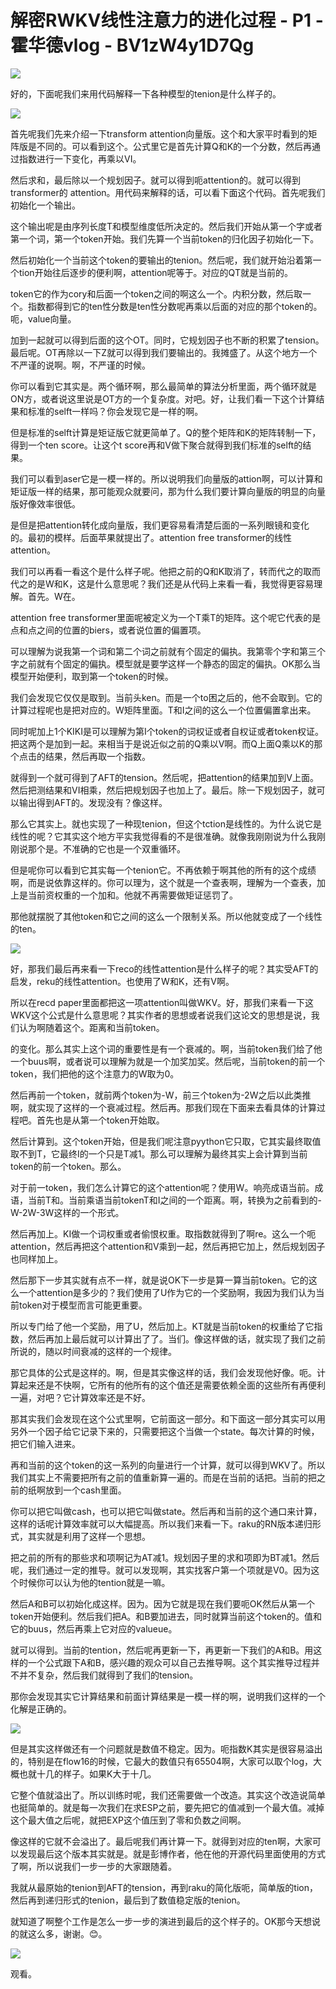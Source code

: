 # 解密RWKV线性注意力的进化过程 - P1 - 霍华德vlog - BV1zW4y1D7Qg

![](img/aa74668df0273f164db93be7b94715d8_0.png)

好的，下面呢我们来用代码解释一下各种模型的tenion是什么样子的。

![](img/aa74668df0273f164db93be7b94715d8_2.png)

首先呢我们先来介绍一下transform attention向量版。这个和大家平时看到的矩阵版是不同的。可以看到这个。公式里它是首先计算Q和K的一个分数，然后再通过指数进行一下变化，再乘以VI。

然后求和，最后除以一个规划因子。就可以得到呃attention的。就可以得到transformer的 attention。用代码来解释的话，可以看下面这个代码。首先呢我们初始化一个输出。

这个输出呢是由序列长度T和模型维度低所决定的。然后我们开始从第一个字或者第一个词，第一个token开始。我们先算一个当前token的归化因子初始化一下。

然后初始化一个当前这个token的要输出的tenion。然后呢，我们就开始沿着第一个tion开始往后逐步的便利啊，attention呢等于。对应的QT就是当前的。

token它的作为cory和后面一个token之间的啊这么一个。内积分数，然后取一个。指数都得到它的ten性分数是ten性分数呢再乘以后面的对应的那个token的。呃，value向量。

加到一起就可以得到后面的这个OT。同时，它规划因子也不断的积累了tension。最后呢。OT再除以一下Z就可以得到我们要输出的。我摊盛了。从这个地方一个不严谨的说啊。啊，不严谨的时候。

你可以看到它其实是。两个循环啊，那么最简单的算法分析里面，两个循环就是ON方，或者说这里说是OT方的一个复杂度。对吧。好，让我们看一下这个计算结果和标准的selft一样吗？你会发现它是一样的啊。

但是标准的selft计算是矩证版它就更简单了。Q的整个矩阵和K的矩阵转制一下，得到一个ten score。让这个t score再和V做下聚合就得到我们标准的selft的结果。

我们可以看到aser它是一模一样的。所以说明我们向量版的attion啊，可以计算和矩证版一样的结果，那可能观众就要问，那为什么我们要计算向量版的明显的向量版好像效率很低。

是但是把attention转化成向量版，我们更容易看清楚后面的一系列眼镜和变化的。最初的模样。后面苹果就提出了。attention free transformer的线性attention。

我们可以再看一看这个是什么样子呢。他把之前的Q和K取消了，转而代之的取而代之的是W和K，这是什么意思呢？我们还是从代码上来看一看，我觉得更容易理解。首先。W在。

attention free transformer里面呢被定义为一个T乘T的矩阵。这个呢它代表的是点和点之间的位置的biers，或者说位置的偏置项。

可以理解为说我第一个词和第二个词之前就有个固定的偏执。我第零个字和第三个字之前就有个固定的偏执。模型就是要学这样一个静态的固定的偏执。OK那么当模型开始便利，取到第一个token的时候。

我们会发现它仅仅是取到。当前头ken。而是一个to困之后的，他不会取到。它的计算过程呢也是把对应的。W矩阵里面。T和I之间的这么一个位置偏置拿出来。

同时呢加上1个KIKI是可以理解为第I个token的词权证或者自权证或者token权证。把这两个是加到一起。来相当于是说近似之前的Q乘以V啊。而Q上面Q乘以K的那个点击的结果，然后再取一个指数。

就得到一个就可得到了AFT的tension。然后呢，把attention的结果加到V上面。然后把测结果和VI相乘，然后把规划因子也加上了。最后。除一下规划因子，就可以输出得到AFT的。发现没有？像这样。

那么它其实上。就也实现了一种现tenion，但这个tction是线性的。为什么说它是线性的呢？它其实这个地方平实我觉得看的不是很准确。就像我刚刚说为什么我刚刚说那个是。不准确的它也是一个双重循环。

但是呢你可以看到它其实每一个tenion它。不再依赖于啊其他的所有的这个成绩啊，而是说依靠这样的。你可以理为，这个就是一个查表啊，理解为一个查表，加上是当前资权重的一个加和。他就不再需要做矩证惩罚了。

那他就摆脱了其他token和它之间的这么一个限制关系。所以他就变成了一个线性的ten。

![](img/aa74668df0273f164db93be7b94715d8_4.png)

好，那我们最后再来看一下reco的线性attention是什么样子的呢？其实受AFT的启发，reku的线性attention。也使用了W和K，还有V啊。

所以在recd paper里面都把这一项attention叫做WKV。好，那我们来看一下这WKV这个公式是什么意思呢？其实作者的思想或者说我们这论文的思想是说，我们认为啊随着这个。距离和当前token。

的变化。那么其实上这个词的重要性是有一个衰减的。啊，当前token我们给了他一个buus啊，或者说可以理解为就是一个加奖加奖。然后呢，当前token的前一个token，我们把他的这个注意力的W取为0。

然后再前一个token，就前两个token为-W，前三个token为-2W之后以此类推啊，就实现了这样的一个衰减过程。然后再。那我们现在下面来去看具体的计算过程吧。首先也是从第一个token开始取。

然后计算到。这个token开始，但是我们呢注意pyython它只取，它其实最终取值取不到T，它最终I的一个只是T减1。那么可以理解为最终其实上会计算到当前token的前一个token。那么。

对于前一token，我们怎么计算它的这个attention呢？使用W。响亮成语当前。成语，当前T和。当前乘语当前tokenT和I之间的一个距离。啊，转换为之前看到的-W-2W-3W这样的一个形式。

然后再加上。KI做一个词权重或者偷恨权重。取指数就得到了啊re。这么一个呃attention，然后再把这个attention和V乘到一起，然后再把它加上，然后规划因子也同样加上。

然后那下一步其实就有点不一样，就是说OK下一步是算一算当前token。它的这么一个attention是多少的？我们使用了U作为它的一个奖励啊，我因为我们认为当前token对于模型而言可能更重要。

所以专门给了他一个奖励，用了U，然后加上。KT就是当前token的权重给了它指数，然后再加上最后就可以计算出了了。当们。像这样做的话，就实现了我们之前所说的，随以时间衰减的这样的一个规律。

那它具体的公式是这样的。啊，但是其实像这样的话，我们会发现他好像。呃。计算起来还是不快啊，它所有的他所有的这个值还是需要依赖全面的这些所有再便利一遍，对吧？它计算效率还是不好。

那其实我们会发现在这个公式里啊，它前面这一部分。和下面这一部分其实可以用另外一个因子给它记录下来的，只需要把这个当做一个state。每次计算的时候，把它们输入进来。

再和当前的这个token的这一系列的向量进行一个计算，就可以得到WKV了。所以我们其实上不需要把所有之前的值重新算一遍的。而是在当前的话把。当前的把之前的纸啊放到一个cash里面。

你可以把它叫做cash，也可以把它叫做state。然后再和当前的这个通口来计算，这样的话呢计算效率就可以大幅提高。所以我们来看一下。raku的RN版本递归形式，其实就是利用了这样一个思想。

把之前的所有的那些求和项啊记为AT减1。规划因子里的求和项即为BT减1。然后呢，我们通过一定的推导。就可以发现啊，其实找客户第一个项就是V0。因为这个时候你可以认为他的tention就是一嘛。

然后A和B可以初始化成这样。因为。因为它就是现在我们要呃OK然后从第一个token开始便利。然后我们把A。和B要加进去，同时就算当前这个token的。值和它的buus，然后再乘上它对应的valueue。

就可以得到。当前的tention，然后呢再更新一下，再更新一下我们的A和B。用这样的一个公式跟下A和B，感兴趣的观众可以自己去推导啊。这个其实推导过程并不并不复杂，然后我们就得到了我们的tension。

那你会发现其实它计算结果和前面计算结果是一模一样的啊，说明我们这样的一个化解是正确的。

![](img/aa74668df0273f164db93be7b94715d8_6.png)

但是其实这样做还有一个问题就是数值不稳定。因为。呃指数K其实是很容易溢出的，特别是在flow16的时候，它最大的数值只有65504啊，大家可以取个log，大概也就十几的样子。如果K大于十几。

它整个值就溢出了。所以训练时呢，我们还需要做一个改造。其实这个改造说简单也挺简单的。就是每一次我们在求ESP之前，要先把它的值减到一个最大值。减掉这个最大值之后呢，就把EXP这个值压到了零和负数之间啊。

像这样的它就不会溢出了。最后呢我们再计算一下。就得到对应的ten啊，大家可以发现最后这个版本其实就是。就是彭博作者，他在他的开源代码里面使用的方式了啊，所以说我们一步一步的大家跟随着。

我就从最原始的tenion到AFT的tension，再到raku的简化版呃，简单版的tion，然后再到递归形式的tenion，最后到了数值稳定版的tenion。

就知道了啊整个工作是怎么一步一步的演进到最后的这个样子的。OK那今天想说的就这么多，谢谢。😊。

![](img/aa74668df0273f164db93be7b94715d8_8.png)

观看。